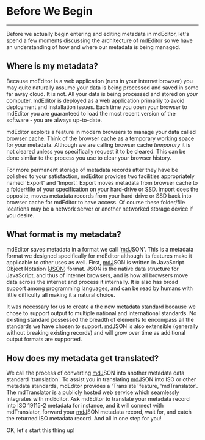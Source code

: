 # Before We Begin

---

Before we actually begin entering and editing metadata in mdEditor, let's spend a few moments discussing the architecture of mdEditor so we have an understanding of how and where our metadata is being managed.

## Where is my metadata?

Because mdEditor is a web application \(runs in your internet browser\) you may quite naturally assume your data is being processed and saved in some far away cloud.  It is not.  All your data is being processed and stored on _your_ computer.  mdEditor is deployed as a web application primarily to avoid deployment and installation issues.  Each time you open your browser to mdEditor you are guaranteed to load the most recent version of the software - you are always up-to-date.

mdEditor exploits a feature in modern browsers to manage your data called [browser cache](glossary.md).  Think of the browser cache as a temporary working space for your metadata.  Although we are calling browser cache _temporary_ it is not cleared unless you specifically request it to be cleared.  This can be done similar to the process you use to clear your browser history.

For more permanent storage of metadata records after they have be polished to your satisfaction, mdEditor provides two facilities appropriately named 'Export' and 'Import'.  Export moves metadata from browser cache to a folder/file of your specification on your hard-drive or SSD.  Import does the opposite, moves metadata records from your hard-drive or SSD back into browser cache for mdEditor to have access.  Of course these folder/file locations may be a network server or another networked storage device if you desire.

## What format is my metadata?

mdEditor saves metadata in a format we call '[mdJ](https://mdtools.adiwg.org)SON'.  This is a metadata format we designed specifically for mdEditor although its features make it applicable to other uses as well.  First, [mdJ](https://mdtools.adiwg.org)SON is written in JavaScript Object Notation \([JSON](https://www.json.org)\) format.  JSON is the native data structure for JavaScript, and thus of internet browsers, and is how all browsers move data across the internet and process it internally.  It is also has broad support among programming languages, and can be read by humans with little difficulty all making it a natural choice.

It was necessary for us to create a the new metadata standard because we chose to support output to multiple national and international standards.  No existing standard possessed the breadth of elements to encompass all the standards we have chosen to support.  [mdJ](https://mdtools.adiwg.org)SON is also extensible \(generally without breaking existing records\) and will grow over time as additional output formats are supported.

## How does my metadata get translated?

We call the process of converting [mdJ](https://mdtools.adiwg.org)SON into another metadata data standard 'translation'.  To assist you in translating [mdJ](https://mdtools.adiwg.org)SON into ISO or other metadata standards, mdEditor provides a 'Translate' feature, 'mdTranslator'.  The mdTranslator is a publicly hosted web service which seamlessly integrates with mdEditor.  Ask mdEditor to translate your metadata record into ISO 19115-2 metadata for instance, and it will connect with mdTranslator, forward your [mdJ](https://mdtools.adiwg.org)SON metadata record, wait for, and catch the returned ISO metadata record.  And all in one step for you!

OK, let's start this thing up!

